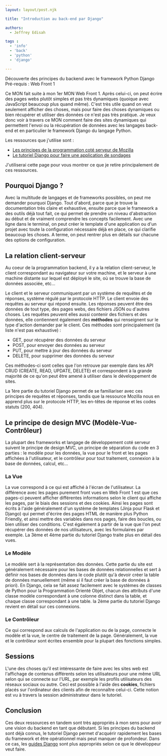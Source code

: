 ```yaml
---
layout: layout/post.njk

title: "Introduction au back-end par Django"

authors:
  - Jeffrey Edisah

tags :
  - 'info'
  - 'back'
  - 'python'
  - 'django'

---
```

<!-- début résumé -->

Découverte des principes du backend avec le framework Python Django
Pré-requis : Web Front 1

<!-- fin résumé -->

Ce MON fait suite à mon 1er MON Web Front 1. Après celui-ci, on peut écrire des pages webs plutôt simples et pas très dynamiques (quoique avec JavaScript beaucoup plus quand même). 
C'est très utile quand on veut seulement afficher des choses, mais pour faire des choses dynamiques ou bien récupérer et utiliser des données ce n'est pas très pratique. 
Je veux donc voir à travers ce MON comment faire des sites dynamiques qui permettent l'envoi ou la récupération de données avec les langages back-end et en particulier le framework Django du langage Python. 

Les ressources que j'utilise sont :

- [Les principes de la programmation coté serveur de Mozilla](https://developer.mozilla.org/fr/docs/Learn/Server-side)
- [Le tutoriel Django pour faire une application de sondages](https://docs.djangoproject.com/en/4.1/intro/tutorial01/)
  
 J'utiliserai cette page pour vous montrer ce que je retire principalement de ces ressources.

 ## Pourquoi Django ?

 Avec la multitude de langages et de frameworks possibles, on peut me demander pourquoi Django. Tout d'abord, parce que je trouve la documentation très claire et exhaustive, ensuite parce que le framework a des outils déjà tout fait, ce qui permet de prendre un niveau d'abstraction au début et de vraiment comprendre les concepts facilement.
 Avec une ligne dans le terminal, on peut créer le template d'une application ou d'un projet avec toute la configuration nécessaire déjà en place, ce qui clarifie beaucoup les choses. A terme, on peut rentrer plus en détails sur chacune des options de configuration.


 ## La relation client-serveur

 Au coeur de la programmation backend, il y a la relation client-serveur, le client correspondant au navigateur sur votre machine, et le serveur à une machine distante sur lequel est déployé le site, où se trouve la base de données associée, etc...

 Le client et le serveur communiquent par un système de requêtes et de réponses, système régulé par le protocole HTTP. 
 Le client envoie des requêtes au serveur qui répond ensuite. Les réponses peuvent être des données de tout type, des pages webs, des fichiers JSON ou d'autres choses. 
 Les requêtes peuvent elles aussi contenir des fichiers et des données, elle contiennent également des **méthodes** qui renseignent sur le type d'action demander par le client. Ces méthodes sont principalement (la liste n'est pas exhaustive) :

 - GET, pour récupérer des données du serveur
 - POST, pour envoyer des données au serveur
 - PUT, pour mettre à jour des données du serveur
 - DELETE, pour supprimer des données du serveur

Ces méthodes-ci sont celles que l'on retrouve par exemple dans les API CRUD (CREATE, READ, UPDATE, DELETE) et correspondent à la grande majorité de ce qu'on peut être amené à utiliser dans le développement de sites.

La 1ère partie du tutoriel Django permet de se familiariser avec ces principes de requêtes et réponses, tandis que la ressource Mozilla nous en apprend plus sur le protocole HTTP, les en-têtes de réponse et les codes statuts (200, 404).

## Le principe de design MVC (Modèle-Vue-Contrôleur)

La plupart des frameworks et langage de développement coté serveur suivent le principe de design MVC, un principe de séparation du code en 3 parties : le modèle pour les données, la vue pour le front et les pages affichées à l'utilisateur, et le contrôleur pour tout traitement, connexion à la base de données, calcul, etc...

### La Vue

La vue correspond à ce qui est affiché à l'écran de l'utilisateur. La différence avec les pages purement front vues en Web Front 1 est que ces pages-ci peuvent afficher différentes informations selon le client qui affiche les pages, par le biais des sessions et des cookies. 
Ainsi les pages sont écrits à l'aide généralement d'un système de templates (Jinja pour Flask et Django) qui permet d'écrire des pages HTML de manière plus Python Friendly, et ainsi mettre des variables dans nos pages, faire des boucles, ou bien utiliser des conditions. 
C'est également à partir de la vue que l'on peut récupérer des données de nos utilisateurs, avec les formulaires par exemple. La 3ème et 4ème partie du tutoriel Django traite plus en détail des vues.

### Le Modèle

Le modèle sert à la représentation des données. Cette partie du site est généralement nécessaire pour les bases de données relationnelles et sert à définir nos bases de données dans le code plutôt qu'à devoir créer la table de données manuellement (même si il faut créer la base de données à priori).
En Django, cela se fait assez facilement avec le systèmes de classes de Python pour la Programmation Orienté Objet, chacun des attributs d'une classe modèle correspondant à une colonne distinct dans la table, et chaque classe correspondant à une table. la 2ème partie du tutoriel Django revient en détail sur ces connexions.

### Le Contrôleur

Ce qui correspond aux calculs de l'application ou de la page, connecte le modèle et la vue, le centre de traitement de la page. Généralement, la vue et le contrôleur sont écrites ensemble pour la plupart des fonctions simples.


## Sessions

L'une des choses qu'il est intéressante de faire avec les sites web est l'affichage de contenus différents selon les utilisateurs pour une même URL selon qui se connecte sur l'URL, par exemple les profils utilisateurs des réseaux sociaux ou autre.
Ceci est possible à l'aide des **cookies**, fichiers placés sur l'ordinateur des clients afin de reconnaître celui-ci. Cette notion est vu à travers la session administrateur dans le tutoriel.


## Conclusion

Ces deux ressources en tandem sont très appropriés à mon sens pour avoir une vision du backend en tant que débutant. Si les principes du backend sont déjà connus, le tutoriel Django permet d'acquérir rapidement les bases du framework et être opérationnel mais peut manquer de profondeur. Dans ce cas, les [guides Django](https://docs.djangoproject.com/en/4.1/topics/) sont plus appropriés selon ce que le développeur veut faire.